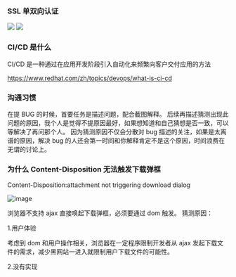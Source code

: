 ### SSL 单双向认证
![](https://upload-images.jianshu.io/upload_../images/3437040-88fdfaf70a49c1fb.png?imageMogr2/auto-orient/strip|imageView2/2/w/862/format/webp)
![](https://upload-images.jianshu.io/upload_../images/3437040-5e8d79e001ff5118.png?imageMogr2/auto-orient/strip|imageView2/2/w/869/format/webp)

### CI/CD 是什么
CI/CD 是一种通过在应用开发阶段引入自动化来频繁向客户交付应用的方法

https://www.redhat.com/zh/topics/devops/what-is-ci-cd


### 沟通习惯
在提 BUG 的时候，首要任务是描述问题，配合截图解释。
后续再描述猜测出现此问题的原因，我个人是觉得不提原因最好，如果想知道和自己猜想是否一致，可以等解决了再问那个人。
因为猜测原因不仅会分散对 bug 描述的关注，如果是太离谱的原因，解决 bug 的人还会第一时间和你解释肯定不是这个原因，时间浪费在无谓的讨论上。

### 为什么 Content-Disposition 无法触发下载弹框
Content-Disposition:attachment not triggering download dialog

![image](http://images.scar.site/WEBRESOURCEdcd34baff0cb9b0767a3a788ad84dcb0.png)

浏览器不支持 ajax 直接唤起下载弹框，必须要通过 dom 触发。
猜测原因：

1.用户体验

考虑到 dom 和用户操作相关，浏览器在一定程序限制开发者从 ajax 发起下载文件的需求，减少黑网站一进入就限制用户下载文件的可能性。

2.没有实现